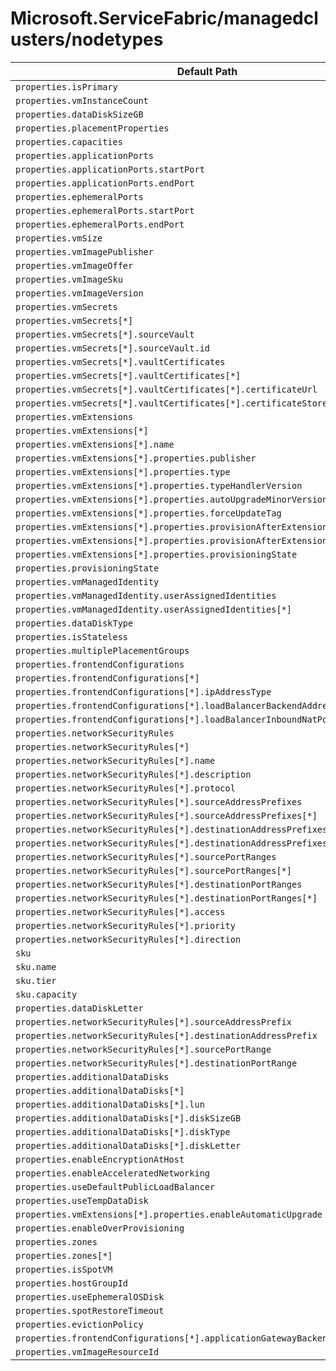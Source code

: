 # Microsoft.ServiceFabric/managedclusters/nodetypes

| Default Path | Alias |
|---|---|
| `properties.isPrimary` | `Microsoft.ServiceFabric/managedClusters/nodeTypes/isPrimary` |
| `properties.vmInstanceCount` | `Microsoft.ServiceFabric/managedClusters/nodeTypes/vmInstanceCount` |
| `properties.dataDiskSizeGB` | `Microsoft.ServiceFabric/managedClusters/nodeTypes/dataDiskSizeGB` |
| `properties.placementProperties` | `Microsoft.ServiceFabric/managedClusters/nodeTypes/placementProperties` |
| `properties.capacities` | `Microsoft.ServiceFabric/managedClusters/nodeTypes/capacities` |
| `properties.applicationPorts` | `Microsoft.ServiceFabric/managedClusters/nodeTypes/applicationPorts` |
| `properties.applicationPorts.startPort` | `Microsoft.ServiceFabric/managedClusters/nodeTypes/applicationPorts.startPort` |
| `properties.applicationPorts.endPort` | `Microsoft.ServiceFabric/managedClusters/nodeTypes/applicationPorts.endPort` |
| `properties.ephemeralPorts` | `Microsoft.ServiceFabric/managedClusters/nodeTypes/ephemeralPorts` |
| `properties.ephemeralPorts.startPort` | `Microsoft.ServiceFabric/managedClusters/nodeTypes/ephemeralPorts.startPort` |
| `properties.ephemeralPorts.endPort` | `Microsoft.ServiceFabric/managedClusters/nodeTypes/ephemeralPorts.endPort` |
| `properties.vmSize` | `Microsoft.ServiceFabric/managedClusters/nodeTypes/vmSize` |
| `properties.vmImagePublisher` | `Microsoft.ServiceFabric/managedClusters/nodeTypes/vmImagePublisher` |
| `properties.vmImageOffer` | `Microsoft.ServiceFabric/managedClusters/nodeTypes/vmImageOffer` |
| `properties.vmImageSku` | `Microsoft.ServiceFabric/managedClusters/nodeTypes/vmImageSku` |
| `properties.vmImageVersion` | `Microsoft.ServiceFabric/managedClusters/nodeTypes/vmImageVersion` |
| `properties.vmSecrets` | `Microsoft.ServiceFabric/managedClusters/nodeTypes/vmSecrets` |
| `properties.vmSecrets[*]` | `Microsoft.ServiceFabric/managedClusters/nodeTypes/vmSecrets[*]` |
| `properties.vmSecrets[*].sourceVault` | `Microsoft.ServiceFabric/managedClusters/nodeTypes/vmSecrets[*].sourceVault` |
| `properties.vmSecrets[*].sourceVault.id` | `Microsoft.ServiceFabric/managedClusters/nodeTypes/vmSecrets[*].sourceVault.id` |
| `properties.vmSecrets[*].vaultCertificates` | `Microsoft.ServiceFabric/managedClusters/nodeTypes/vmSecrets[*].vaultCertificates` |
| `properties.vmSecrets[*].vaultCertificates[*]` | `Microsoft.ServiceFabric/managedClusters/nodeTypes/vmSecrets[*].vaultCertificates[*]` |
| `properties.vmSecrets[*].vaultCertificates[*].certificateUrl` | `Microsoft.ServiceFabric/managedClusters/nodeTypes/vmSecrets[*].vaultCertificates[*].certificateUrl` |
| `properties.vmSecrets[*].vaultCertificates[*].certificateStore` | `Microsoft.ServiceFabric/managedClusters/nodeTypes/vmSecrets[*].vaultCertificates[*].certificateStore` |
| `properties.vmExtensions` | `Microsoft.ServiceFabric/managedClusters/nodeTypes/vmExtensions` |
| `properties.vmExtensions[*]` | `Microsoft.ServiceFabric/managedClusters/nodeTypes/vmExtensions[*]` |
| `properties.vmExtensions[*].name` | `Microsoft.ServiceFabric/managedClusters/nodeTypes/vmExtensions[*].name` |
| `properties.vmExtensions[*].properties.publisher` | `Microsoft.ServiceFabric/managedClusters/nodeTypes/vmExtensions[*].publisher` |
| `properties.vmExtensions[*].properties.type` | `Microsoft.ServiceFabric/managedClusters/nodeTypes/vmExtensions[*].type` |
| `properties.vmExtensions[*].properties.typeHandlerVersion` | `Microsoft.ServiceFabric/managedClusters/nodeTypes/vmExtensions[*].typeHandlerVersion` |
| `properties.vmExtensions[*].properties.autoUpgradeMinorVersion` | `Microsoft.ServiceFabric/managedClusters/nodeTypes/vmExtensions[*].autoUpgradeMinorVersion` |
| `properties.vmExtensions[*].properties.forceUpdateTag` | `Microsoft.ServiceFabric/managedClusters/nodeTypes/vmExtensions[*].forceUpdateTag` |
| `properties.vmExtensions[*].properties.provisionAfterExtensions` | `Microsoft.ServiceFabric/managedClusters/nodeTypes/vmExtensions[*].provisionAfterExtensions` |
| `properties.vmExtensions[*].properties.provisionAfterExtensions[*]` | `Microsoft.ServiceFabric/managedClusters/nodeTypes/vmExtensions[*].provisionAfterExtensions[*]` |
| `properties.vmExtensions[*].properties.provisioningState` | `Microsoft.ServiceFabric/managedClusters/nodeTypes/vmExtensions[*].provisioningState` |
| `properties.provisioningState` | `Microsoft.ServiceFabric/managedClusters/nodeTypes/provisioningState` |
| `properties.vmManagedIdentity` | `Microsoft.ServiceFabric/managedClusters/nodeTypes/vmManagedIdentity` |
| `properties.vmManagedIdentity.userAssignedIdentities` | `Microsoft.ServiceFabric/managedClusters/nodeTypes/vmManagedIdentity.userAssignedIdentities` |
| `properties.vmManagedIdentity.userAssignedIdentities[*]` | `Microsoft.ServiceFabric/managedClusters/nodeTypes/vmManagedIdentity.userAssignedIdentities[*]` |
| `properties.dataDiskType` | `Microsoft.ServiceFabric/managedClusters/nodeTypes/dataDiskType` |
| `properties.isStateless` | `Microsoft.ServiceFabric/managedClusters/nodeTypes/isStateless` |
| `properties.multiplePlacementGroups` | `Microsoft.ServiceFabric/managedClusters/nodeTypes/multiplePlacementGroups` |
| `properties.frontendConfigurations` | `Microsoft.ServiceFabric/managedClusters/nodeTypes/frontendConfigurations` |
| `properties.frontendConfigurations[*]` | `Microsoft.ServiceFabric/managedClusters/nodeTypes/frontendConfigurations[*]` |
| `properties.frontendConfigurations[*].ipAddressType` | `Microsoft.ServiceFabric/managedClusters/nodeTypes/frontendConfigurations[*].ipAddressType` |
| `properties.frontendConfigurations[*].loadBalancerBackendAddressPoolId` | `Microsoft.ServiceFabric/managedClusters/nodeTypes/frontendConfigurations[*].loadBalancerBackendAddressPoolId` |
| `properties.frontendConfigurations[*].loadBalancerInboundNatPoolId` | `Microsoft.ServiceFabric/managedClusters/nodeTypes/frontendConfigurations[*].loadBalancerInboundNatPoolId` |
| `properties.networkSecurityRules` | `Microsoft.ServiceFabric/managedClusters/nodeTypes/networkSecurityRules` |
| `properties.networkSecurityRules[*]` | `Microsoft.ServiceFabric/managedClusters/nodeTypes/networkSecurityRules[*]` |
| `properties.networkSecurityRules[*].name` | `Microsoft.ServiceFabric/managedClusters/nodeTypes/networkSecurityRules[*].name` |
| `properties.networkSecurityRules[*].description` | `Microsoft.ServiceFabric/managedClusters/nodeTypes/networkSecurityRules[*].description` |
| `properties.networkSecurityRules[*].protocol` | `Microsoft.ServiceFabric/managedClusters/nodeTypes/networkSecurityRules[*].protocol` |
| `properties.networkSecurityRules[*].sourceAddressPrefixes` | `Microsoft.ServiceFabric/managedClusters/nodeTypes/networkSecurityRules[*].sourceAddressPrefixes` |
| `properties.networkSecurityRules[*].sourceAddressPrefixes[*]` | `Microsoft.ServiceFabric/managedClusters/nodeTypes/networkSecurityRules[*].sourceAddressPrefixes[*]` |
| `properties.networkSecurityRules[*].destinationAddressPrefixes` | `Microsoft.ServiceFabric/managedClusters/nodeTypes/networkSecurityRules[*].destinationAddressPrefixes` |
| `properties.networkSecurityRules[*].destinationAddressPrefixes[*]` | `Microsoft.ServiceFabric/managedClusters/nodeTypes/networkSecurityRules[*].destinationAddressPrefixes[*]` |
| `properties.networkSecurityRules[*].sourcePortRanges` | `Microsoft.ServiceFabric/managedClusters/nodeTypes/networkSecurityRules[*].sourcePortRanges` |
| `properties.networkSecurityRules[*].sourcePortRanges[*]` | `Microsoft.ServiceFabric/managedClusters/nodeTypes/networkSecurityRules[*].sourcePortRanges[*]` |
| `properties.networkSecurityRules[*].destinationPortRanges` | `Microsoft.ServiceFabric/managedClusters/nodeTypes/networkSecurityRules[*].destinationPortRanges` |
| `properties.networkSecurityRules[*].destinationPortRanges[*]` | `Microsoft.ServiceFabric/managedClusters/nodeTypes/networkSecurityRules[*].destinationPortRanges[*]` |
| `properties.networkSecurityRules[*].access` | `Microsoft.ServiceFabric/managedClusters/nodeTypes/networkSecurityRules[*].access` |
| `properties.networkSecurityRules[*].priority` | `Microsoft.ServiceFabric/managedClusters/nodeTypes/networkSecurityRules[*].priority` |
| `properties.networkSecurityRules[*].direction` | `Microsoft.ServiceFabric/managedClusters/nodeTypes/networkSecurityRules[*].direction` |
| `sku` | `Microsoft.ServiceFabric/managedClusters/nodeTypes/sku` |
| `sku.name` | `Microsoft.ServiceFabric/managedClusters/nodeTypes/sku.name` |
| `sku.tier` | `Microsoft.ServiceFabric/managedClusters/nodeTypes/sku.tier` |
| `sku.capacity` | `Microsoft.ServiceFabric/managedClusters/nodeTypes/sku.capacity` |
| `properties.dataDiskLetter` | `Microsoft.ServiceFabric/managedClusters/nodeTypes/dataDiskLetter` |
| `properties.networkSecurityRules[*].sourceAddressPrefix` | `Microsoft.ServiceFabric/managedClusters/nodeTypes/networkSecurityRules[*].sourceAddressPrefix` |
| `properties.networkSecurityRules[*].destinationAddressPrefix` | `Microsoft.ServiceFabric/managedClusters/nodeTypes/networkSecurityRules[*].destinationAddressPrefix` |
| `properties.networkSecurityRules[*].sourcePortRange` | `Microsoft.ServiceFabric/managedClusters/nodeTypes/networkSecurityRules[*].sourcePortRange` |
| `properties.networkSecurityRules[*].destinationPortRange` | `Microsoft.ServiceFabric/managedClusters/nodeTypes/networkSecurityRules[*].destinationPortRange` |
| `properties.additionalDataDisks` | `Microsoft.ServiceFabric/managedClusters/nodeTypes/additionalDataDisks` |
| `properties.additionalDataDisks[*]` | `Microsoft.ServiceFabric/managedClusters/nodeTypes/additionalDataDisks[*]` |
| `properties.additionalDataDisks[*].lun` | `Microsoft.ServiceFabric/managedClusters/nodeTypes/additionalDataDisks[*].lun` |
| `properties.additionalDataDisks[*].diskSizeGB` | `Microsoft.ServiceFabric/managedClusters/nodeTypes/additionalDataDisks[*].diskSizeGB` |
| `properties.additionalDataDisks[*].diskType` | `Microsoft.ServiceFabric/managedClusters/nodeTypes/additionalDataDisks[*].diskType` |
| `properties.additionalDataDisks[*].diskLetter` | `Microsoft.ServiceFabric/managedClusters/nodeTypes/additionalDataDisks[*].diskLetter` |
| `properties.enableEncryptionAtHost` | `Microsoft.ServiceFabric/managedClusters/nodeTypes/enableEncryptionAtHost` |
| `properties.enableAcceleratedNetworking` | `Microsoft.ServiceFabric/managedClusters/nodeTypes/enableAcceleratedNetworking` |
| `properties.useDefaultPublicLoadBalancer` | `Microsoft.ServiceFabric/managedClusters/nodeTypes/useDefaultPublicLoadBalancer` |
| `properties.useTempDataDisk` | `Microsoft.ServiceFabric/managedClusters/nodeTypes/useTempDataDisk` |
| `properties.vmExtensions[*].properties.enableAutomaticUpgrade` | `Microsoft.ServiceFabric/managedClusters/nodeTypes/vmExtensions[*].enableAutomaticUpgrade` |
| `properties.enableOverProvisioning` | `Microsoft.ServiceFabric/managedClusters/nodeTypes/enableOverProvisioning` |
| `properties.zones` | `Microsoft.ServiceFabric/managedClusters/nodeTypes/zones` |
| `properties.zones[*]` | `Microsoft.ServiceFabric/managedClusters/nodeTypes/zones[*]` |
| `properties.isSpotVM` | `Microsoft.ServiceFabric/managedClusters/nodeTypes/isSpotVM` |
| `properties.hostGroupId` | `Microsoft.ServiceFabric/managedClusters/nodeTypes/hostGroupId` |
| `properties.useEphemeralOSDisk` | `Microsoft.ServiceFabric/managedClusters/nodeTypes/useEphemeralOSDisk` |
| `properties.spotRestoreTimeout` | `Microsoft.ServiceFabric/managedClusters/nodeTypes/spotRestoreTimeout` |
| `properties.evictionPolicy` | `Microsoft.ServiceFabric/managedClusters/nodeTypes/evictionPolicy` |
| `properties.frontendConfigurations[*].applicationGatewayBackendAddressPoolId` | `Microsoft.ServiceFabric/managedClusters/nodeTypes/frontendConfigurations[*].applicationGatewayBackendAddressPoolId` |
| `properties.vmImageResourceId` | `Microsoft.ServiceFabric/managedClusters/nodeTypes/vmImageResourceId` |

